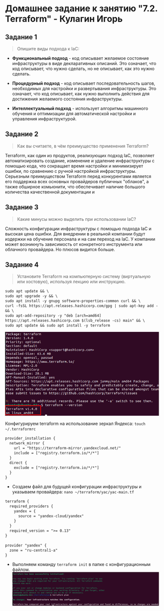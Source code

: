 # Домашнее задание к занятию "7.2. Terraform" - Кулагин Игорь
## Задание 1
>Опишите виды подхода к IaC:

- **Функциональный подход** - код описывает желаемое состояние инфраструктуры в виде декларативных описаний. Это означает, что код описывает, что нужно сделать, но не описывает, как это нужно сделать. 

- **Процедурный подход** - код описывает последовательность шагов, необходимых для настройки и развертывания инфраструктуры. Это означает, что код описывает, как нужно выполнить действия для достижения желаемого состояния инфраструктуры. 

- **Интеллектуальный подход** - использует алгоритмы машинного обучения и оптимизации для автоматической настройки и управления инфраструктурой.

## Задание 2
>Как вы считаете, в чём преимущество применения Terraform?

Terraform, как один из продуктов, реализующих подход IaC, позволяет автоматизировать создание, изменение и удаление инфраструктуры с помощью кода, что сокращает время настройки и минимизирует ошибки, по сравнению с ручной настройкой инфраструктуры. Серьезным преимуществом Terraform перед конкурентами является его поддержка всех основных провайдеров публичных "облаков", а также обширное комьюнити, что обеспечивает наличие большого количества качественной документации и

## Задание 3
>Какие минусы можно выделить при использовании IaC?

Сложность конфигурации инфраструктуры с помощью подхода IaC и высокая цена ошибки. Для внедрении в реальной компании будут издержки на обучение персонала и на сам переход на IaC. У компании может возникнуть зависимость от конкретного инструмента или облачного провайдера. Но плюсов видится больше.

## Задание 4
>Установите Terraform на компьютерную систему (виртуальную или хостовую), используя лекцию или инструкцию.
```
sudo apt update && \
sudo apt upgrade -y && \
sudo apt install -y gnupg software-properties-common curl && \
curl -fsSL https://apt.releases.hashicorp.com/gpg | sudo apt-key add - && \
sudo apt-add-repository -y "deb [arch=amd64] https://apt.releases.hashicorp.com $(lsb_release -cs) main" && \
sudo apt update && sudo apt install -y terraform
```

![7.02. Task #4.1](screenshots/7.02-4.1.png)

Конфигурируем terraform на использование зеркал Яндекса:
`touch ~/.terraformrc`
```
provider_installation {
  network_mirror {
    url = "https://terraform-mirror.yandexcloud.net/"
    include = ["registry.terraform.io/*/*"]
  }
  direct {
    exclude = ["registry.terraform.io/*/*"]
  }
}
```
- Создаем файл для будущей конфигурации инфраструктуры и указываем провайдера: `nano ~/terraform/yac/yac-main.tf`
```
terraform {
  required_providers {
    yandex = {
      source = "yandex-cloud/yandex"
    }
  }
  required_version = ">= 0.13"
}

provider "yandex" {
  zone = "ru-central1-a"
}
```
- Выполняем команду `terraform init` в папке с конфигурационным файлом.
![7.02. Task #4.2](screenshots/7.02-4.2.png)